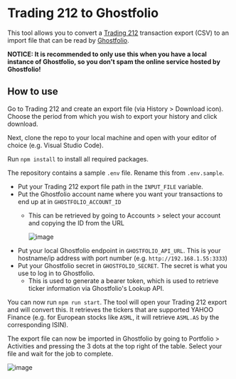# Trading 212 to Ghostfolio

This tool allows you to convert a [Trading 212](https://trading212.com) transaction export (CSV) to an import file that can be read by [Ghostfolio](https://github.com/ghostfolio/ghostfolio/). 

**NOTICE: It is recommended to only use this when you have a local instance of Ghostfolio, so you don't spam the online service hosted by Ghostfolio!**

## How to use

Go to Trading 212 and create an export file (via History > Download icon). Choose the period from which you wish to export your history and click download.

Next, clone the repo to your local machine and open with your editor of choice (e.g. Visual Studio Code).

Run `npm install` to install all required packages.

The repository contains a sample `.env` file. Rename this from `.env.sample`.

- Put your Trading 212 export file path in the `INPUT_FILE` variable.
- Put the Ghostfolio account name where you want your transactions to end up at in `GHOSTFOLIO_ACCOUNT_ID` 
  - This can be retrieved by going to Accounts > select your account and copying the ID from the URL 
  
    ![image](https://user-images.githubusercontent.com/5620002/203353840-f5db7323-fb2f-4f4f-befc-e4e340466a74.png)
- Put your local Ghostfolio endpoint in `GHOSTFOLIO_API_URL`. This is your hostname/ip address with port number (e.g. `http://192.168.1.55:3333`)
- Put your Ghostfolio secret in `GHOSTFOLIO_SECRET`. The secret is what you use to log in to Ghostfolio.
  - This is used to generate a bearer token, which is used to retrieve ticker information via Ghostfolio's Lookup API.
  
You can now run `npm run start`. The tool will open your Trading 212 export and will convert this. It retrieves the tickers that are supported YAHOO Finance (e.g. for European stocks like `ASML`, it will retrieve `ASML.AS` by the corresponding ISIN). 
  
The export file can now be imported in Ghostfolio by going to Portfolio > Activities and pressing the 3 dots at the top right of the table. Select your file and wait for the job to complete.

![image](https://user-images.githubusercontent.com/5620002/203356387-1f42ca31-7cff-44a5-8f6c-84045cf7101e.png)
